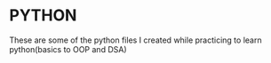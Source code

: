 # PYTHON
These are some of the python files I created while practicing to learn python(basics to OOP and DSA)
